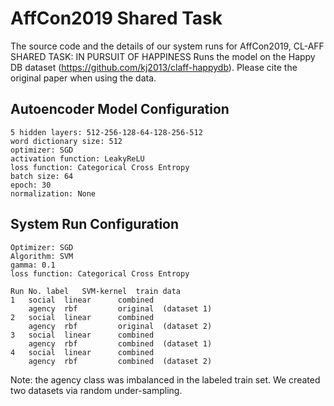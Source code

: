 # AffCon2019 Shared Task
The source code and the details of our system runs for AffCon2019, CL-AFF SHARED TASK: IN PURSUIT OF HAPPINESS
Runs the model on the Happy DB dataset (https://github.com/kj2013/claff-happydb). Please cite the original paper when using the data.


## Autoencoder Model Configuration
	5 hidden layers: 512-256-128-64-128-256-512 
	word dictionary size: 512
	optimizer: SGD
	activation function: LeakyReLU
	loss function: Categorical Cross Entropy
	batch size: 64
	epoch: 30
	normalization: None

## System Run Configuration

	Optimizer: SGD
	Algorithm: SVM
	gamma: 0.1
	loss function: Categorical Cross Entropy
	
	Run No.	label	SVM-kernel 	train data
	1 	social 	linear 		combined  
		agency 	rbf 		original  (dataset 1)
  	2 	social  linear 		combined  
		agency 	rbf 		original  (dataset 2)
  	3 	social 	linear 		combined  
		agency 	rbf  		combined  (dataset 1)
  	4 	social 	linear 		combined 
		agency 	rbf 		combined  (dataset 2)

Note: the agency class was imbalanced in the labeled train set. We created two datasets via random under-sampling. 
